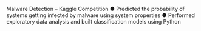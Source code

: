 Malware Detection – Kaggle Competition 
● Predicted the probability of systems getting infected by malware using system 
properties 
● Performed exploratory data analysis and built classification models using Python
